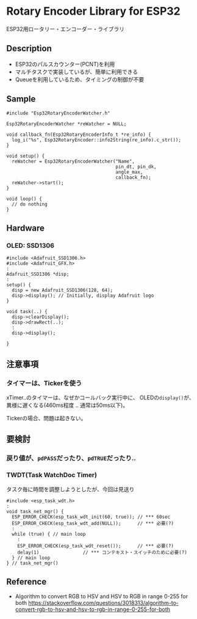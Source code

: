 # Rotary Encoder Library for ESP32
ESP32用ロータリー・エンコーダー・ライブラリ

## Description

* ESP32のパルスカウンター(PCNT)を利用
* マルチタスクで実装しているが、簡単に利用できる
* Queueを利用しているため、タイミングの制御が不要

## Sample

```
#include "Esp32RotaryEncoderWatcher.h"

Esp32RotaryEncoderWatcher *reWatcher = NULL;

void callback_fn(Esp32RotaryEncoderInfo_t *re_info) {
  log_i("%s", Esp32RotaryEncoder::info2String(re_info).c_str());
}

void setup() {
  reWatcher = Esp32RotaryEncoderWatcher("Name",
                                        pin_dt, pin_dk,
                                        angle_max,
                                        callback_fn);
  reWatcher->start();
}

void loop() {
  // do nothing
}
```

## Hardware

### OLED: SSD1306

```
#include <Adafruit_SSD1306.h>
#include <Adafruit_GFX.h>
:
Adafruit_SSD1306 *disp;
:
setup() {
  disp = new Adafruit_SSD1306(128, 64);
  disp->display(); // Initially, display Adafruit logo
}

void task(..) {
  disp->clearDisplay();
  disp->drawRect(..);
  :
  disp->display();
  
}
```

## 注意事項

### タイマーは、Tickerを使う

xTimer..のタイマーは、なぜかコールバック実行中に、
OLEDの``display()``が、異様に遅くなる(460ms程度 .. 通常は50ms以下)。

Tickerの場合、問題は起きない。


## 要検討

### 戻り値が、``pdPASS``だったり、``pdTRUE``だったり..


### TWDT(Task WatchDoc Timer)

タスク毎に時間を調整しようとしたが、今回は見送り

```
#include <esp_task_wdt.h>
:
void task_net_mgr() {
  ESP_ERROR_CHECK(esp_task_wdt_init(60, true)); // *** 60sec
  ESP_ERROR_CHECK(esp_task_wdt_add(NULL));      // *** 必要(?)
  :
  while (true) { // main loop
    :
    ESP_ERROR_CHECK(esp_task_wdt_reset());      // *** 必要(?)
    delay(1)                // *** コンテキスト・スイッチのために必要(?)
  } // main loop
} // task_net_mgr()
```

## Reference

* Algorithm to convert RGB to HSV and HSV to RGB in range 0-255 for both
https://stackoverflow.com/questions/3018313/algorithm-to-convert-rgb-to-hsv-and-hsv-to-rgb-in-range-0-255-for-both
